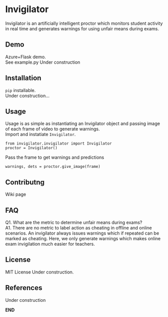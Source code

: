 # Invigilator
Invigilator is an artificially intelligent proctor which monitors student activity in real time and generates warnings for using unfair means during exams.

## Demo
Azure+Flask demo.\
See example.py
Under construction

## Installation
`pip` installable.\
Under construction...

## Usage
Usage is as simple as instantiating an Invigilator object and passing image of each frame of video to generate warnings.\
Import and instatiate `Invigilator`.
```
from invigilator.invigilator import Invigilator
proctor = Invigilator()
```
Pass the frame to get warnings and predictions
```
warnings, dets = proctor.give_image(frame)
```

## Contributng
Wiki page

## FAQ
Q1. What are the metric to determine unfair means during exams?\
A1. There are no metric to label action as cheating in offline and online scenarios. An invigilator always issues warnings which if repeated can be marked as cheating. Here, we only generate warnings which makes online exam invigilation much easier for teachers. 

## License
MIT License
Under construction.

## References
Under construction

**END**
